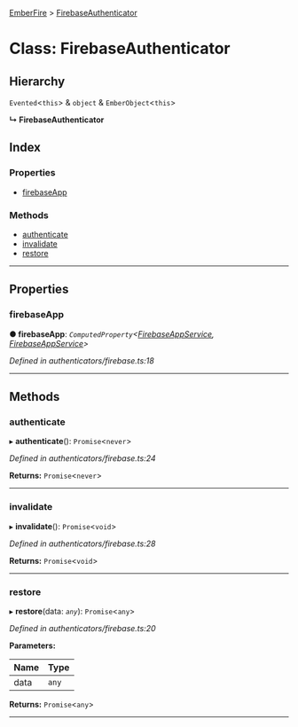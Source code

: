 [EmberFire](../README.md) > [FirebaseAuthenticator](../classes/firebaseauthenticator.md)

# Class: FirebaseAuthenticator

## Hierarchy

 `Evented`<`this`> & `object` & `EmberObject`<`this`>

**↳ FirebaseAuthenticator**

## Index

### Properties

* [firebaseApp](firebaseauthenticator.md#firebaseapp)

### Methods

* [authenticate](firebaseauthenticator.md#authenticate)
* [invalidate](firebaseauthenticator.md#invalidate)
* [restore](firebaseauthenticator.md#restore)

---

## Properties

<a id="firebaseapp"></a>

###  firebaseApp

**● firebaseApp**: *`ComputedProperty`<[FirebaseAppService](firebaseappservice.md), [FirebaseAppService](firebaseappservice.md)>*

*Defined in authenticators/firebase.ts:18*

___

## Methods

<a id="authenticate"></a>

###  authenticate

▸ **authenticate**(): `Promise`<`never`>

*Defined in authenticators/firebase.ts:24*

**Returns:** `Promise`<`never`>

___
<a id="invalidate"></a>

###  invalidate

▸ **invalidate**(): `Promise`<`void`>

*Defined in authenticators/firebase.ts:28*

**Returns:** `Promise`<`void`>

___
<a id="restore"></a>

###  restore

▸ **restore**(data: *`any`*): `Promise`<`any`>

*Defined in authenticators/firebase.ts:20*

**Parameters:**

| Name | Type |
| ------ | ------ |
| data | `any` |

**Returns:** `Promise`<`any`>

___

